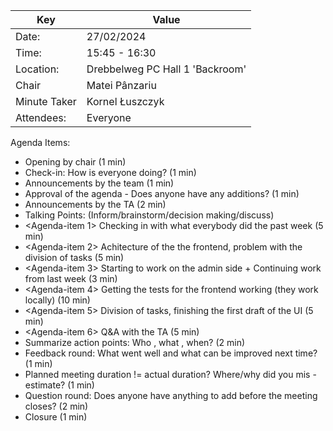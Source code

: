 | Key | Value |
| --- | --- |
| Date: | 27/02/2024 |
| Time: | 15:45 - 16:30 |
| Location: | Drebbelweg PC Hall 1 'Backroom' |
| Chair | Matei Pânzariu |
| Minute Taker | Kornel Łuszczyk |
| Attendees: | Everyone |
Agenda Items:
- Opening by chair (1 min)
- Check-in: How is everyone doing? (1 min)
- Announcements by the team (1 min)
- Approval of the agenda - Does anyone have any additions? (1 min)
- Announcements by the TA (2 min)
- Talking Points: (Inform/brainstorm/decision making/discuss)
- <Agenda-item 1> Checking in with what everybody did the past week (5 min)
- <Agenda-item 2> Achitecture of the the frontend, problem with the division of tasks (5 min)
- <Agenda-item 3> Starting to work on the admin side + Continuing work from last week (3 min)
- <Agenda-item 4> Getting the tests for the frontend working (they work locally) (10 min)
- <Agenda-item 5> Division of tasks, finishing the first draft of the UI (5 min)
- <Agenda-item 6> Q&A with the TA  (5 min)
- Summarize action points: Who , what , when? (2 min)
- Feedback round: What went well and what can be improved next time? (1 min)
- Planned meeting duration != actual duration? Where/why did you mis -estimate? (1 min)
- Question round: Does anyone have anything to add before the meeting closes? (2 min)
- Closure (1 min)